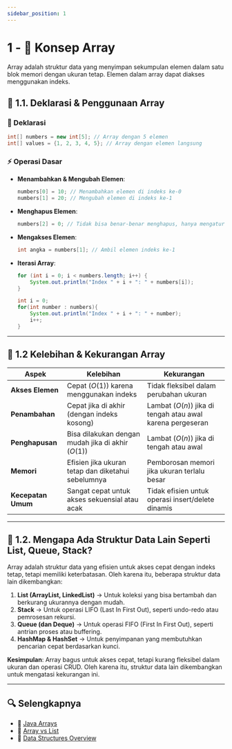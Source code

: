```yaml
---
sidebar_position: 1
---
```


# 1 - 📌 Konsep Array

Array adalah struktur data yang menyimpan sekumpulan elemen dalam satu blok memori dengan ukuran tetap. Elemen dalam array dapat diakses menggunakan indeks.

## 🚀 1.1. Deklarasi & Penggunaan Array

### 📌 Deklarasi

```java
int[] numbers = new int[5]; // Array dengan 5 elemen
int[] values = {1, 2, 3, 4, 5}; // Array dengan elemen langsung
```

### ⚡ Operasi Dasar

- **Menambahkan & Mengubah Elemen**:

  ```java
  numbers[0] = 10; // Menambahkan elemen di indeks ke-0
  numbers[1] = 20; // Mengubah elemen di indeks ke-1
  ```

- **Menghapus Elemen**:

  ```java
  numbers[2] = 0; // Tidak bisa benar-benar menghapus, hanya mengatur ulang nilai
  ```

- **Mengakses Elemen**:

  ```java
  int angka = numbers[1]; // Ambil elemen indeks ke-1
  ```

- **Iterasi Array**:

  ```java
  for (int i = 0; i < numbers.length; i++) {
      System.out.println("Index " + i + ": " + numbers[i]);
  }

  int i = 0;
  for(int number : numbers){
      System.out.println("Index " + i + ": " + number);
      i++;
  }
  ```

---

## 📝 1.2 Kelebihan & Kekurangan Array

| Aspek              | Kelebihan                                          | Kekurangan                                                 |
| ------------------ | -------------------------------------------------- | ---------------------------------------------------------- |
| **Akses Elemen**   | Cepat ($O(1)$) karena menggunakan indeks           | Tidak fleksibel dalam perubahan ukuran                     |
| **Penambahan**     | Cepat jika di akhir (dengan indeks kosong)         | Lambat ($O(n)$) jika di tengah atau awal karena pergeseran |
| **Penghapusan**    | Bisa dilakukan dengan mudah jika di akhir ($O(1)$) | Lambat ($O(n)$) jika di tengah atau awal                   |
| **Memori**         | Efisien jika ukuran tetap dan diketahui sebelumnya | Pemborosan memori jika ukuran terlalu besar                |
| **Kecepatan Umum** | Sangat cepat untuk akses sekuensial atau acak      | Tidak efisien untuk operasi insert/delete dinamis          |

---

## 📌 1.2. Mengapa Ada Struktur Data Lain Seperti List, Queue, Stack?

Array adalah struktur data yang efisien untuk akses cepat dengan indeks tetap, tetapi memiliki keterbatasan. Oleh karena itu, beberapa struktur data lain dikembangkan:

1. **List (ArrayList, LinkedList)** → Untuk koleksi yang bisa bertambah dan berkurang ukurannya dengan mudah.
2. **Stack** → Untuk operasi LIFO (Last In First Out), seperti undo-redo atau pemrosesan rekursi.
3. **Queue (dan Deque)** → Untuk operasi FIFO (First In First Out), seperti antrian proses atau buffering.
4. **HashMap & HashSet** → Untuk penyimpanan yang membutuhkan pencarian cepat berdasarkan kunci.

**Kesimpulan**: Array bagus untuk akses cepat, tetapi kurang fleksibel dalam ukuran dan operasi CRUD. Oleh karena itu, struktur data lain dikembangkan untuk mengatasi kekurangan ini.

---

## 🔍 Selengkapnya

- 🔗 [Java Arrays](https://www.geeksforgeeks.org/arrays-in-java/)
- 🔗 [Array vs List](https://www.geeksforgeeks.org/array-vs-arraylist-in-java/)
- 🔗 [Data Structures Overview](https://www.geeksforgeeks.org/data-structures/)
